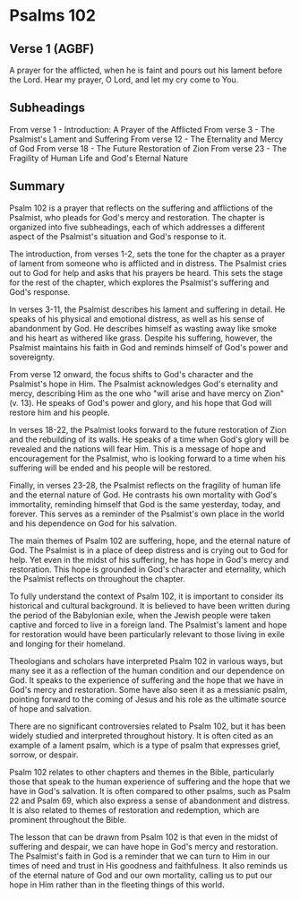 # Psalms 102

## Verse 1 (AGBF)

A prayer for the afflicted, when he is faint and pours out his lament before the Lord. Hear my prayer, O Lord, and let my cry come to You.

## Subheadings

From verse 1 - Introduction: A Prayer of the Afflicted
From verse 3 - The Psalmist's Lament and Suffering
From verse 12 - The Eternality and Mercy of God
From verse 18 - The Future Restoration of Zion
From verse 23 - The Fragility of Human Life and God's Eternal Nature

## Summary

Psalm 102 is a prayer that reflects on the suffering and afflictions of the Psalmist, who pleads for God's mercy and restoration. The chapter is organized into five subheadings, each of which addresses a different aspect of the Psalmist's situation and God's response to it.

The introduction, from verses 1-2, sets the tone for the chapter as a prayer of lament from someone who is afflicted and in distress. The Psalmist cries out to God for help and asks that his prayers be heard. This sets the stage for the rest of the chapter, which explores the Psalmist's suffering and God's response.

In verses 3-11, the Psalmist describes his lament and suffering in detail. He speaks of his physical and emotional distress, as well as his sense of abandonment by God. He describes himself as wasting away like smoke and his heart as withered like grass. Despite his suffering, however, the Psalmist maintains his faith in God and reminds himself of God's power and sovereignty.

From verse 12 onward, the focus shifts to God's character and the Psalmist's hope in Him. The Psalmist acknowledges God's eternality and mercy, describing Him as the one who "will arise and have mercy on Zion" (v. 13). He speaks of God's power and glory, and his hope that God will restore him and his people.

In verses 18-22, the Psalmist looks forward to the future restoration of Zion and the rebuilding of its walls. He speaks of a time when God's glory will be revealed and the nations will fear Him. This is a message of hope and encouragement for the Psalmist, who is looking forward to a time when his suffering will be ended and his people will be restored.

Finally, in verses 23-28, the Psalmist reflects on the fragility of human life and the eternal nature of God. He contrasts his own mortality with God's immortality, reminding himself that God is the same yesterday, today, and forever. This serves as a reminder of the Psalmist's own place in the world and his dependence on God for his salvation.

The main themes of Psalm 102 are suffering, hope, and the eternal nature of God. The Psalmist is in a place of deep distress and is crying out to God for help. Yet even in the midst of his suffering, he has hope in God's mercy and restoration. This hope is grounded in God's character and eternality, which the Psalmist reflects on throughout the chapter.

To fully understand the context of Psalm 102, it is important to consider its historical and cultural background. It is believed to have been written during the period of the Babylonian exile, when the Jewish people were taken captive and forced to live in a foreign land. The Psalmist's lament and hope for restoration would have been particularly relevant to those living in exile and longing for their homeland.

Theologians and scholars have interpreted Psalm 102 in various ways, but many see it as a reflection of the human condition and our dependence on God. It speaks to the experience of suffering and the hope that we have in God's mercy and restoration. Some have also seen it as a messianic psalm, pointing forward to the coming of Jesus and his role as the ultimate source of hope and salvation.

There are no significant controversies related to Psalm 102, but it has been widely studied and interpreted throughout history. It is often cited as an example of a lament psalm, which is a type of psalm that expresses grief, sorrow, or despair.

Psalm 102 relates to other chapters and themes in the Bible, particularly those that speak to the human experience of suffering and the hope that we have in God's salvation. It is often compared to other psalms, such as Psalm 22 and Psalm 69, which also express a sense of abandonment and distress. It is also related to themes of restoration and redemption, which are prominent throughout the Bible.

The lesson that can be drawn from Psalm 102 is that even in the midst of suffering and despair, we can have hope in God's mercy and restoration. The Psalmist's faith in God is a reminder that we can turn to Him in our times of need and trust in His goodness and faithfulness. It also reminds us of the eternal nature of God and our own mortality, calling us to put our hope in Him rather than in the fleeting things of this world.